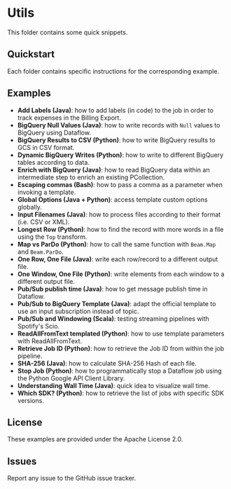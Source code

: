 # Utils

This folder contains some quick snippets.

## Quickstart

Each folder contains specific instructions for the corresponding example.

## Examples

* **Add Labels (Java)**: how to add labels (in code) to the job in order to track expenses in the Billing Export.
* **BigQuery Null Values (Java)**: how to write records with `Null` values to BigQuery using Dataflow.
* **BigQuery Results to CSV (Python)**: how to write BigQuery results to GCS in CSV format.
* **Dynamic BigQuery Writes (Python)**: how to write to different BigQuery tables according to data.
* **Enrich with BigQuery (Java)**: how to read BigQuery data within an intermediate step to enrich an existing PCollection.
* **Escaping commas (Bash)**: how to pass a comma as a parameter when invoking a template.
* **Global Options (Java + Python)**: access template custom options globally.
* **Input Filenames (Java)**: how to process files according to their format (i.e. CSV or XML).
* **Longest Row (Python)**: how to find the record with more words in a file using the `Top` transform.
* **Map vs ParDo (Python)**: how to call the same function with `Beam.Map` and `Beam.ParDo`.
* **One Row, One File (Java)**: write each row/record to a different output file.
* **One Window, One File (Python)**: write elements from each window to a different output file.
* **Pub/Sub publish time (Java)**: how to get message publish time in Dataflow.
* **Pub/Sub to BigQuery Template (Java)**: adapt the official template to use an input subscription instead of topic.
* **Pub/Sub and Windowing (Scala)**: testing streaming pipelines with Spotify's Scio.
* **ReadAllFromText templated (Python)**: how to use template parameters with ReadAllFromText.
* **Retrieve Job ID (Python)**: how to retrieve the Job ID from within the job pipeline.
* **SHA-256 (Java)**: how to calculate SHA-256 Hash of each file.
* **Stop Job (Python)**: how to programmatically stop a Dataflow job using the Python Google API Client Library.
* **Understanding Wall Time (Java)**: quick idea to visualize wall time.
* **Which SDK? (Python)**: how to retrieve the list of jobs with specific SDK versions.

## License

These examples are provided under the Apache License 2.0.

## Issues

Report any issue to the GitHub issue tracker.
